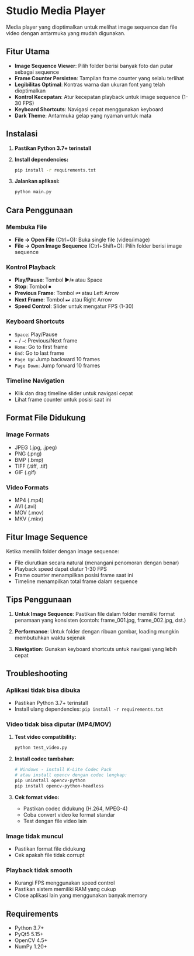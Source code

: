 # Studio Media Player

Media player yang dioptimalkan untuk melihat image sequence dan file video dengan antarmuka yang mudah digunakan.

## Fitur Utama

- **Image Sequence Viewer**: Pilih folder berisi banyak foto dan putar sebagai sequence
- **Frame Counter Persisten**: Tampilan frame counter yang selalu terlihat
- **Legibilitas Optimal**: Kontras warna dan ukuran font yang telah dioptimalkan
- **Kontrol Kecepatan**: Atur kecepatan playback untuk image sequence (1-30 FPS)
- **Keyboard Shortcuts**: Navigasi cepat menggunakan keyboard
- **Dark Theme**: Antarmuka gelap yang nyaman untuk mata

## Instalasi

1. **Pastikan Python 3.7+ terinstall**

2. **Install dependencies:**
   ```bash
   pip install -r requirements.txt
   ```

3. **Jalankan aplikasi:**
   ```bash
   python main.py
   ```

## Cara Penggunaan

### Membuka File
- **File → Open File** (Ctrl+O): Buka single file (video/image)
- **File → Open Image Sequence** (Ctrl+Shift+O): Pilih folder berisi image sequence

### Kontrol Playback
- **Play/Pause**: Tombol ▶/⏸ atau Space
- **Stop**: Tombol ⏹
- **Previous Frame**: Tombol ⏮ atau Left Arrow
- **Next Frame**: Tombol ⏭ atau Right Arrow
- **Speed Control**: Slider untuk mengatur FPS (1-30)

### Keyboard Shortcuts
- `Space`: Play/Pause
- `←` / `→`: Previous/Next frame
- `Home`: Go to first frame
- `End`: Go to last frame
- `Page Up`: Jump backward 10 frames
- `Page Down`: Jump forward 10 frames

### Timeline Navigation
- Klik dan drag timeline slider untuk navigasi cepat
- Lihat frame counter untuk posisi saat ini

## Format File Didukung

### Image Formats
- JPEG (.jpg, .jpeg)
- PNG (.png)
- BMP (.bmp)
- TIFF (.tiff, .tif)
- GIF (.gif)

### Video Formats
- MP4 (.mp4)
- AVI (.avi)
- MOV (.mov)
- MKV (.mkv)

## Fitur Image Sequence

Ketika memilih folder dengan image sequence:
- File diurutkan secara natural (menangani penomoran dengan benar)
- Playback speed dapat diatur 1-30 FPS
- Frame counter menampilkan posisi frame saat ini
- Timeline menampilkan total frame dalam sequence

## Tips Penggunaan

1. **Untuk Image Sequence**: Pastikan file dalam folder memiliki format penamaan yang konsisten (contoh: frame_001.jpg, frame_002.jpg, dst.)

2. **Performance**: Untuk folder dengan ribuan gambar, loading mungkin membutuhkan waktu sejenak

3. **Navigation**: Gunakan keyboard shortcuts untuk navigasi yang lebih cepat

## Troubleshooting

### Aplikasi tidak bisa dibuka
- Pastikan Python 3.7+ terinstall
- Install ulang dependencies: `pip install -r requirements.txt`

### Video tidak bisa diputar (MP4/MOV)
1. **Test video compatibility:**
   ```bash
   python test_video.py
   ```
   
2. **Install codec tambahan:**
   ```bash
   # Windows - install K-Lite Codec Pack
   # atau install opencv dengan codec lengkap:
   pip uninstall opencv-python
   pip install opencv-python-headless
   ```

3. **Cek format video:**
   - Pastikan codec didukung (H.264, MPEG-4)
   - Coba convert video ke format standar
   - Test dengan file video lain

### Image tidak muncul
- Pastikan format file didukung
- Cek apakah file tidak corrupt

### Playback tidak smooth
- Kurangi FPS menggunakan speed control
- Pastikan sistem memiliki RAM yang cukup
- Close aplikasi lain yang menggunakan banyak memory

## Requirements

- Python 3.7+
- PyQt5 5.15+
- OpenCV 4.5+
- NumPy 1.20+
